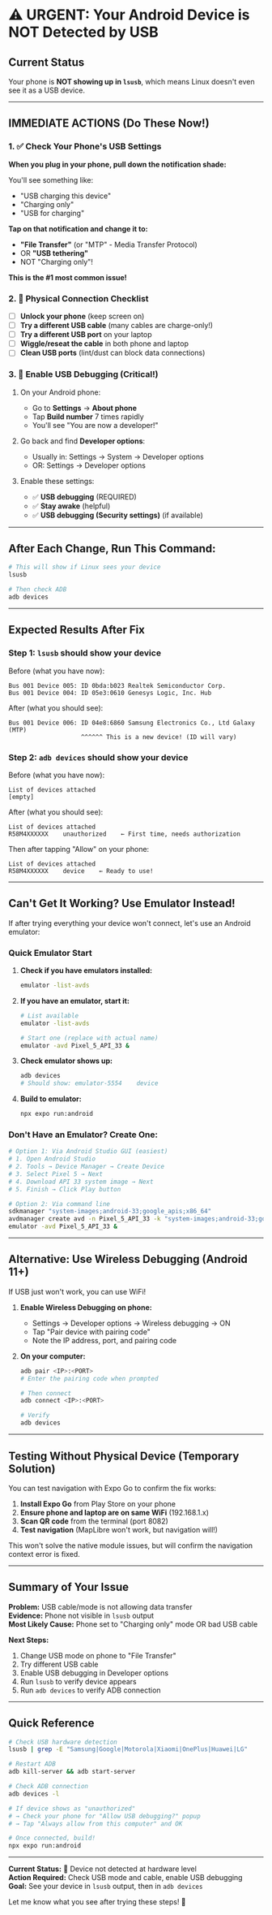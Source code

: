# ⚠️ URGENT: Your Android Device is NOT Detected by USB

## Current Status

Your phone is **NOT showing up in `lsusb`**, which means Linux doesn't even see it as a USB device.

---

## IMMEDIATE ACTIONS (Do These Now!)

### 1. ✅ Check Your Phone's USB Settings

**When you plug in your phone, pull down the notification shade:**

You'll see something like:

- "USB charging this device"
- "Charging only"
- "USB for charging"

**Tap on that notification and change it to:**

- **"File Transfer"** (or "MTP" - Media Transfer Protocol)
- OR **"USB tethering"**
- NOT "Charging only"!

**This is the #1 most common issue!**

### 2. 🔌 Physical Connection Checklist

- [ ] **Unlock your phone** (keep screen on)
- [ ] **Try a different USB cable** (many cables are charge-only!)
- [ ] **Try a different USB port** on your laptop
- [ ] **Wiggle/reseat the cable** in both phone and laptop
- [ ] **Clean USB ports** (lint/dust can block data connections)

### 3. 📱 Enable USB Debugging (Critical!)

1. On your Android phone:
   - Go to **Settings** → **About phone**
   - Tap **Build number** 7 times rapidly
   - You'll see "You are now a developer!"

2. Go back and find **Developer options**:
   - Usually in: Settings → System → Developer options
   - OR: Settings → Developer options

3. Enable these settings:
   - ✅ **USB debugging** (REQUIRED)
   - ✅ **Stay awake** (helpful)
   - ✅ **USB debugging (Security settings)** (if available)

---

## After Each Change, Run This Command:

```bash
# This will show if Linux sees your device
lsusb

# Then check ADB
adb devices
```

---

## Expected Results After Fix

### Step 1: `lsusb` should show your device

Before (what you have now):

```
Bus 001 Device 005: ID 0bda:b023 Realtek Semiconductor Corp.
Bus 001 Device 004: ID 05e3:0610 Genesys Logic, Inc. Hub
```

After (what you should see):

```
Bus 001 Device 006: ID 04e8:6860 Samsung Electronics Co., Ltd Galaxy (MTP)
                    ^^^^^^ This is a new device! (ID will vary)
```

### Step 2: `adb devices` should show your device

Before (what you have now):

```
List of devices attached
[empty]
```

After (what you should see):

```
List of devices attached
R58M4XXXXXX    unauthorized    ← First time, needs authorization
```

Then after tapping "Allow" on your phone:

```
List of devices attached
R58M4XXXXXX    device    ← Ready to use!
```

---

## Can't Get It Working? Use Emulator Instead!

If after trying everything your device won't connect, let's use an Android emulator:

### Quick Emulator Start

1. **Check if you have emulators installed:**

   ```bash
   emulator -list-avds
   ```

2. **If you have an emulator, start it:**

   ```bash
   # List available
   emulator -list-avds

   # Start one (replace with actual name)
   emulator -avd Pixel_5_API_33 &
   ```

3. **Check emulator shows up:**

   ```bash
   adb devices
   # Should show: emulator-5554    device
   ```

4. **Build to emulator:**
   ```bash
   npx expo run:android
   ```

### Don't Have an Emulator? Create One:

```bash
# Option 1: Via Android Studio GUI (easiest)
# 1. Open Android Studio
# 2. Tools → Device Manager → Create Device
# 3. Select Pixel 5 → Next
# 4. Download API 33 system image → Next
# 5. Finish → Click Play button

# Option 2: Via command line
sdkmanager "system-images;android-33;google_apis;x86_64"
avdmanager create avd -n Pixel_5_API_33 -k "system-images;android-33;google_apis;x86_64"
emulator -avd Pixel_5_API_33 &
```

---

## Alternative: Use Wireless Debugging (Android 11+)

If USB just won't work, you can use WiFi!

1. **Enable Wireless Debugging on phone:**
   - Settings → Developer options → Wireless debugging → ON
   - Tap "Pair device with pairing code"
   - Note the IP address, port, and pairing code

2. **On your computer:**

   ```bash
   adb pair <IP>:<PORT>
   # Enter the pairing code when prompted

   # Then connect
   adb connect <IP>:<PORT>

   # Verify
   adb devices
   ```

---

## Testing Without Physical Device (Temporary Solution)

You can test navigation with Expo Go to confirm the fix works:

1. **Install Expo Go** from Play Store on your phone
2. **Ensure phone and laptop are on same WiFi** (192.168.1.x)
3. **Scan QR code** from the terminal (port 8082)
4. **Test navigation** (MapLibre won't work, but navigation will!)

This won't solve the native module issues, but will confirm the navigation context error is fixed.

---

## Summary of Your Issue

**Problem:** USB cable/mode is not allowing data transfer  
**Evidence:** Phone not visible in `lsusb` output  
**Most Likely Cause:** Phone set to "Charging only" mode OR bad USB cable

**Next Steps:**

1. Change USB mode on phone to "File Transfer"
2. Try different USB cable
3. Enable USB debugging in Developer options
4. Run `lsusb` to verify device appears
5. Run `adb devices` to verify ADB connection

---

## Quick Reference

```bash
# Check USB hardware detection
lsusb | grep -E "Samsung|Google|Motorola|Xiaomi|OnePlus|Huawei|LG"

# Restart ADB
adb kill-server && adb start-server

# Check ADB connection
adb devices -l

# If device shows as "unauthorized"
# → Check your phone for "Allow USB debugging?" popup
# → Tap "Always allow from this computer" and OK

# Once connected, build!
npx expo run:android
```

---

**Current Status:** 🔴 Device not detected at hardware level  
**Action Required:** Check USB mode and cable, enable USB debugging  
**Goal:** See your device in `lsusb` output, then in `adb devices`

Let me know what you see after trying these steps! 📱
